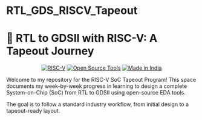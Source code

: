 # RTL_GDS_RISCV_Tapeout
# 🚀 RTL to GDSII with RISC-V: A Tapeout Journey

<div align="center">

[![RISC-V](https://img.shields.io/badge/RISC--V-Tapeout-blue?style=for-the-badge&logo=riscv)](https://riscv.org/)
[![Open Source Tools](https://img.shields.io/badge/Tools-Open%20Source-brightgreen?style=for-the-badge&logo=gnu)](https://www.gnu.org/philosophy/free-sw.html)
[![Made in India](https://img.shields.io/badge/Made%20in-India-saffron?style=for-the-badge&logo=data:image/svg+xml;base64,PHN2ZyB3aWR0aD0iMjQiIGhlaWdodD0iMjQiIHZpZXdCb3g9IjAgMCAyNCAyNCIgZmlsbD0ibm9uZSIgeG1sbnM9Imh0dHA6Ly93d3cudzMub3JnLzIwMDAvc3ZnIj4KPHJlY3Qgd2lkdGg9IjI0IiBoZWlnaHQ9IjgiIGZmlGw9IiNGRjk5MzMiLz4KPHJlY3QgeT0iOCIgd2lkdGg9IjI0IiBoZWlnaHQ9IjgiIGZmlGw9IiNGRkZGRkYiLz4KPHJlY3QgeT0iMTYiIHdpZHRoPSIyNCIgaGVpZhtPSI4IiBmaWxsPSIjMTM4ODA4Ii8+Cjwvc3ZnPgo=)](https://www.india.gov.in/)

</div>

Welcome to my repository for the RISC-V SoC Tapeout Program! This space documents my week-by-week progress in learning to design a complete System-on-Chip (SoC) from RTL to GDSII using open-source EDA tools.

The goal is to follow a standard industry workflow, from initial design to a tapeout-ready layout.

<div align="center">
